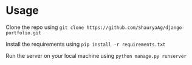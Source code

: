 # Usage
Clone the repo using ```git clone https://github.com/ShauryaAg/django-portfolio.git```

Install the requirements using ```pip install -r requirements.txt```

Run the server on your local machine using ```python manage.py runserver```
